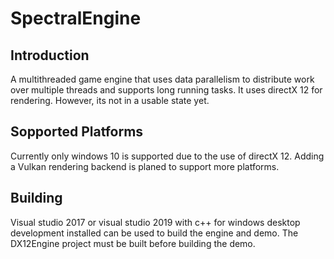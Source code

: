 # SpectralEngine
## Introduction
A multithreaded game engine that uses data parallelism to distribute work over multiple threads and supports long running tasks. It uses directX 12 for rendering. However, its not in a usable state yet.

## Sopported Platforms
Currently only windows 10 is supported due to the use of directX 12. Adding a Vulkan rendering backend is planed to support more platforms.

## Building
Visual studio 2017 or visual studio 2019 with c++ for windows desktop development installed can be used to build the engine and demo. The DX12Engine project must be built before building the demo.
